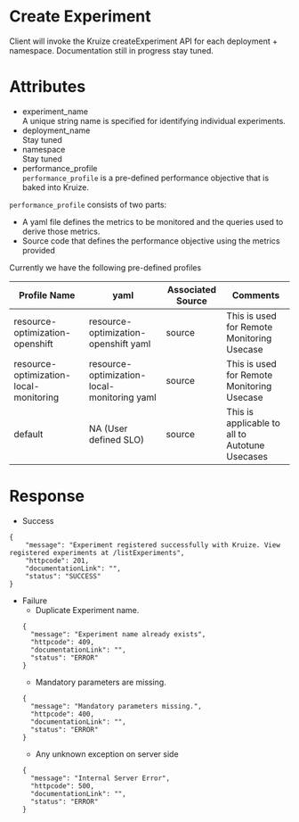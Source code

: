 # Create Experiment

Client will invoke the Kruize createExperiment API for each deployment + namespace. Documentation still in progress stay
tuned.

# Attributes

* experiment_name \
  A unique string name is specified for identifying individual experiments.
* deployment_name \
  Stay tuned
* namespace \
  Stay tuned
* performance_profile \
  `performance_profile` is a pre-defined performance objective that is baked into Kruize.


`performance_profile` consists of two parts:

* A yaml file defines the metrics to be monitored and the queries used to derive those metrics.
* Source code that defines the performance objective using the metrics provided

Currently we have the following pre-defined profiles

| Profile Name                           | yaml                                        | Associated Source | Comments                                       |
|----------------------------------------|---------------------------------------------|-------------------|------------------------------------------------|
| resource-optimization-openshift        | resource-optimization-openshift yaml        | source            | This is used for Remote Monitoring Usecase     |
| resource-optimization-local-monitoring | resource-optimization-local-monitoring yaml | source            | This is used for Remote Monitoring Usecase     |
| default                                | NA (User defined SLO)                       | source            | This is applicable to all to Autotune Usecases |


# Response

* Success

```
{
    "message": "Experiment registered successfully with Kruize. View registered experiments at /listExperiments",
    "httpcode": 201,
    "documentationLink": "",
    "status": "SUCCESS"
}
```

* Failure
  * Duplicate Experiment name.
  ```
  {
    "message": "Experiment name already exists",
    "httpcode": 409,
    "documentationLink": "",
    "status": "ERROR"
  }
  ```
  * Mandatory parameters are missing.
  ```
  {
    "message": "Mandatory parameters missing.",
    "httpcode": 400,
    "documentationLink": "",
    "status": "ERROR"
  }
  ```
  * Any unknown exception on server side
  ```
  {
    "message": "Internal Server Error",
    "httpcode": 500,
    "documentationLink": "",
    "status": "ERROR"
  }
  ```

